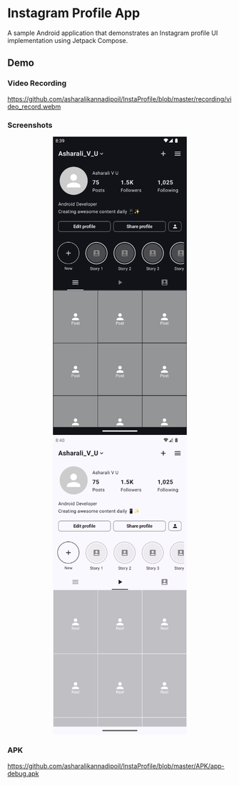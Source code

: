 # Instagram Profile App

A sample Android application that demonstrates an Instagram profile UI implementation using Jetpack Compose.

## Demo

### Video Recording

https://github.com/asharalikannadipoil/InstaProfile/blob/master/recording/video_record.webm

### Screenshots

<div align="center">
  <img src="screenshots/Screenshot_one.png" alt="Screenshot 1" width="300"/>
  <img src="screenshots/Screenshot_two.png" alt="Screenshot 2" width="300"/>
</div>

### APK

https://github.com/asharalikannadipoil/InstaProfile/blob/master/APK/app-debug.apk


